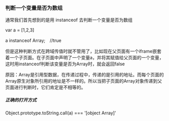 ### 判断一个变量是否为数组


通常我们首先想到的是用 instanceof 去判断一个变量是否为数组

var a = [1,2,3]

a instanceof Array;　//true

但是这种判断方式在跨域传值时就不管用了，比如现在父页面有一个iframe嵌套着一个子页面。在子页面中声明了一个变量a，并将其赋值给父页面的一个变量，这时用instanceof判断该变量是否为Array时，就会返回false

原因：Array是引用型数据，在传递过程中，传递的是引用的地址。而每个页面的Array原生对象所引用的地址是不一样的。所以当把子页面的Array对象传递到父页面进行判断时，它们肯定是不相等的。

##### 正确的打开方式

Object.prototype.toString.call(a) === '[object Array]'
